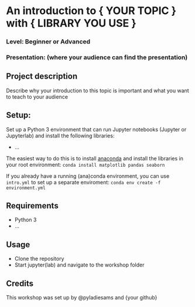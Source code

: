 
# An introduction to { YOUR TOPIC } with { LIBRARY YOU USE } 
### Level: Beginner or Advanced
### Presentation: (where your audience can find the presentation)

## Project description
Describe why your introduction to this topic is important and what you want to teach to your audience


## Setup:
Set up a Python 3 environment that can run Jupyter notebooks (Jupyter or Jupyterlab) and install the following libraries:
* ...

The easiest way to do this is to install [anaconda](https://www.anaconda.com/distribution/) and install the libraries in your root environment:
```conda install matplotlib pandas seaborn```

If you already have a running (ana)conda environment, you can use `intro.yml` to set up a separate enviroment:
```conda env create -f environment.yml```

## Requirements
* Python 3
* ...

## Usage
* Clone the repository
* Start jupyter(lab) and navigate to the workshop folder

## Credits
This workshop was set up by @pyladiesams and {your github}
